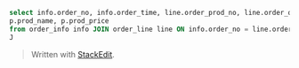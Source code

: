 
```sql
select info.order_no, info.order_time, line.order_prod_no, line.order_quantity,
p.prod_name, p.prod_price
from order_info info JOIN order_line line ON info.order_no = line.order_no
J
```


> Written with [StackEdit](https://stackedit.io/).
<!--stackedit_data:
eyJoaXN0b3J5IjpbMjA3OTE2OTU4Nl19
-->